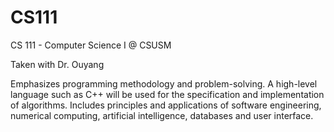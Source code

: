 # CS111
CS 111 - Computer Science I @ CSUSM

Taken with Dr. Ouyang 

Emphasizes programming methodology and problem-solving. 
A high-level language such as C++ will be used for the specification and implementation of algorithms.
Includes principles and applications of software engineering, numerical computing, 
artificial intelligence, databases and user interface. 
